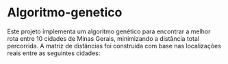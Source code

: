 # Algoritmo-genetico
Este projeto implementa um algoritmo genético para encontrar a melhor rota entre 10 cidades de Minas Gerais, minimizando a distância total percorrida. A matriz de distâncias foi construída com base nas localizações reais entre as seguintes cidades:
